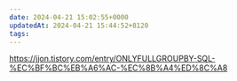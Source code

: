 ```yaml
---
date: 2024-04-21 15:02:55+0000
updatedAt: 2024-04-21 15:44:52+8120
tags: 
---
```

https://jjon.tistory.com/entry/ONLYFULLGROUPBY-SQL-%EC%BF%BC%EB%A6%AC-%EC%8B%A4%ED%8C%A8